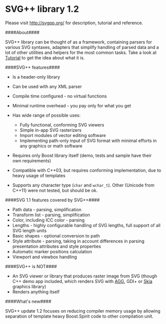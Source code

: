 SVG++ library 1.2
=======================

Please visit http://svgpp.org/ for description, tutorial and reference.

####About####

SVG++ library can be thought of as a framework, containing parsers for various SVG syntaxes, adapters that simplify
handling of parsed data and a lot of other utilities and helpers for the most common tasks.
Take a look at [Tutorial](http://svgpp.org/lesson01.html) to get the idea about what it is. 

####SVG++ features####

* Is a header-only library
* Can be used with any XML parser
* Compile time configured - no virtual functions
* Minimal runtime overhead - you pay only for what you get
* Has wide range of possible uses:

  * Fully functional, conforming SVG viewers
  * Simple in-app SVG rasterizers
  * Import modules of vector editing software
  * Implementing path-only input of SVG format with minimal efforts in any graphics or math software
* Requires only Boost library itself (demo, tests and sample have their own requirements)
* Compatible with C++03, but requires conforming implementation, due to heavy usage of templates
* Supports any character type (`char` and `wchar_t`). Other (Unicode from C++11) were not tested, but should be ok.

####SVG 1.1 features covered by SVG++####

* Path data - parsing, simplification
* Transform list - parsing, simplification
* Color, including ICC color - parsing
* Lengths - highly configurable handling of SVG lengths, full support of all SVG length units
* Basic shapes - optional conversion to path
* Style attribute - parsing, taking in account differences in parsing presentation attributes and style properties
* Automatic marker positions calculation
* Viewport and viewbox handling

####SVG++ is NOT####

* An SVG viewer or library that produces raster image from SVG 
  (though C++ demo app included, which renders SVG with [AGG](http://antigrain.com), GDI+ or [Skia](https://code.google.com/p/skia/) graphics library)
* Renders anything itself

####What's new####

SVG++ update 1.2 focuses on reducing compiler memory usage by allowing separation 
of template heavy Boost.Spirit code to other compilation unit.